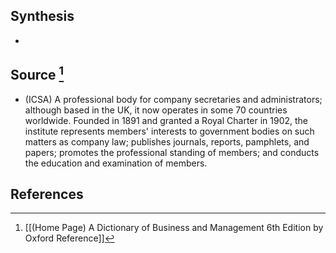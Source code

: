 ## Synthesis
- 
## Source [^1]
- (ICSA) A professional body for company secretaries and administrators; although based in the UK, it now operates in some 70 countries worldwide. Founded in 1891 and granted a Royal Charter in 1902, the institute represents members' interests to government bodies on such matters as company law; publishes journals, reports, pamphlets, and papers; promotes the professional standing of members; and conducts the education and examination of members.
## References

[^1]: [[(Home Page) A Dictionary of Business and Management 6th Edition by Oxford Reference]]